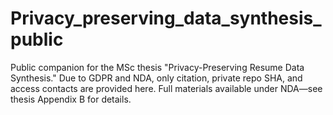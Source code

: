 # Privacy_preserving_data_synthesis_public
Public companion for the MSc thesis "Privacy-Preserving Resume Data Synthesis." Due to GDPR and NDA, only citation, private repo SHA, and access contacts are provided here. Full materials available under NDA—see thesis Appendix B for details.
